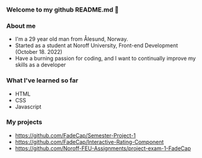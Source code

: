 ### Welcome to my github README.md 👋


### About me

  - I'm a 29 year old man from Ålesund, Norway.
  - Started as a student at Noroff University, Front-end Development (October 18. 2022)
  - Have a burning passion for coding, and I want to continually improve my skills as a developer

### What I've learned so far

  - HTML
  - CSS
  - Javascript

### My projects

  - https://github.com/FadeCap/Semester-Project-1
  - https://github.com/FadeCap/Interactive-Rating-Component
  - https://github.com/Noroff-FEU-Assignments/project-exam-1-FadeCap
